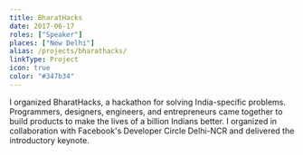 ```yaml
---
title: BharatHacks
date: 2017-06-17
roles: ["Speaker"]
places: ["New Delhi"]
alias: /projects/bharathacks/
linkType: Project
icon: true
color: "#347b34"
---
```


I organized BharatHacks, a hackathon for solving India-specific problems. Programmers, designers, engineers, and entrepreneurs came together to build products to make the lives of a billion Indians better. I organized in collaboration with Facebook's Developer Circle Delhi-NCR and delivered the introductory keynote.